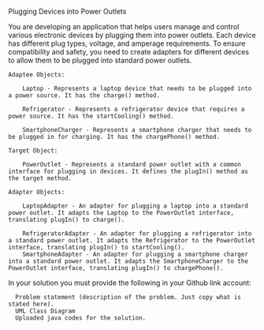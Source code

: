 Plugging Devices into Power Outlets

You are developing an application that helps users manage and control various electronic devices by plugging them into power outlets. Each device has different plug types, voltage, and amperage requirements. To ensure compatibility and safety, you need to create adapters for different devices to allow them to be plugged into standard power outlets.

    Adaptee Objects:

        Laptop - Represents a laptop device that needs to be plugged into a power source. It has the charge() method.

        Refrigerator - Represents a refrigerator device that requires a power source. It has the startCooling() method.

        SmartphoneCharger - Represents a smartphone charger that needs to be plugged in for charging. It has the chargePhone() method.

    Target Object:

        PowerOutlet - Represents a standard power outlet with a common interface for plugging in devices. It defines the plugIn() method as the target method.

    Adapter Objects:

        LaptopAdapter - An adapter for plugging a laptop into a standard power outlet. It adapts the Laptop to the PowerOutlet interface, translating plugIn() to charge().

        RefrigeratorAdapter - An adapter for plugging a refrigerator into a standard power outlet. It adapts the Refrigerator to the PowerOutlet interface, translating plugIn() to startCooling().
        SmartphoneAdapter - An adapter for plugging a smartphone charger into a standard power outlet. It adapts the SmartphoneCharger to the PowerOutlet interface, translating plugIn() to chargePhone().

In your solution you must provide the following in your Github link account:

      Problem statement (description of the problem. Just copy what is stated here).
      UML Class Diagram
      Uploaded java codes for the solution.
